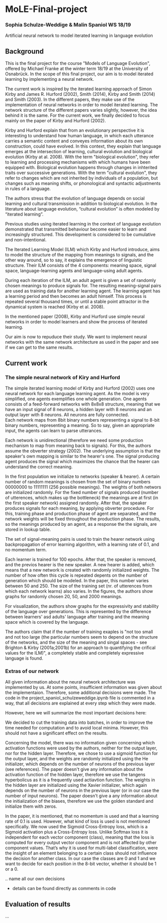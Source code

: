# MoLE-Final-project
### Sophia Schulze-Weddige & Malin Spaniol WS 18/19
Artificial neural network to model iterated learning in language evolution 

## Background
This is the final project for the course "Models of Language Evolution", offered by Michael Franke at the winter term 18/19 at the University of Osnabrück. In the scope of this final project, our aim is to model iterated learning by implementing a neural network. 

The current work is inspired by the iterated learning approach of Simon Kirby and James R. Hurford (2002), Smith (2014), Kirby and Smith (2014) and Smith (2003). In the different papers, they make use of the implementation of neural networks in order to model iterated learning. The network structure of the different papers varies slightly, however, the idea behind it is the same. For the current work, we finally decided to focus mainly on the paper of Kirby and Hurford (2002). 

Kirby and Hurford explain that from an evolutionary perspective it is interesting to understand how human language, in which each utterance carries a semantic content and conveyes information about its own construction, could have evolved. 
In this context, they explain that language emerges at the intersection of learning, cultural evolution and biological evolution (Kirby at al. 2008). With the term "biological evolution", they refer to learning and processing mechanisms with which humans have been equipped with. Biological evolution happens through changes in inhterited traits over successive generations. With the term "cultural evolution", they refer to changes which are not inherited by individuals of a population, but changes such as meaning shifts, or phonological and syntactic adjustments in rules of a language. 

The authors stress that the evolution of language depends on social learning and cultural transmission in addition to biological evolution. In the literature about language evolution, “cultural evolution” is often modeled by “iterated learning”. 

Previous studies using iterated learning in the context of language evolution demonstrated that transmitted behaviour become easier to learn and increasingly structured. This development is considered to be cumulative and non-intentional.

The Iterated Learning Model (ILM) which Kirby and Hurford introduce, aims to model the structure of the mapping from meanings to signals, and the other way around, so to say, it explains the emergence of linguistic structure. Their ILM consists of the 4 components: meaning space, signal space, language-learning agents and language-using adult agents. 

During each iteration of the ILM, an adult agent is given a set of randomly chosen meanings to produce signals for. The resulting meaning-signal pairs are used as training data for another learning agent. The learning agent has a learning period and then becomes an adult himself. This process is repeated several thousand times, or until a stable point attractor in the dynamical system is reached (Kirby et al. 2008). 

In the mentioned paper (2008), Kirby and Hurford use simple neural networks in order to model learners and show the process of iterated learning.

Our aim is now to repuduce their study. We want to implement neural networks with the same network architecture as used in the paper and see if we can get to the same results. 

## Current work

### The simple neural network of Kiry and Hurford 
The simple iterated learning model of Kirby and Hurford (2002) uses one neural network for each language learning agent. As the model is very simplified, one agents exemplifies one whole generation. One agents consists of a feed-forward networks with 8x8x8 structure, meaning that we have an input signal of 8 neurons, a hidden layer with 8 neurons and an output layer with 8 neurons. All neurons are fully connected.  
Each network maps from 8bit binary numbers representing a signal to 8-bit binary numbers, representing a meaning. So to say, given an appropriate input, the agents can learn to parse utterances. 

Each network is unidirectional (therefore we need some production mechanism to map from meaning back to signals). For this, the authors assume the obverter strategy (2002). The underlying assumption is that the speaker's own mapping is similar to the hearer's one. The signal producing agent produces the signal which maximizes the chance that the hearer can understand the correct meaning. 

In the first population we initialize to networks (speaker & hearer). A certain number of random meanings is chosen from the set of binary numbers 00000000 to 11111111 (256 possible meanings). The weights of both networs are initialized randomly. For the fixed number of signals produced (number of utterences, which makes up the bottleneck) the meanings are at first (in the first speaker network) assigned randomly. After that, the speaker produces signals for each meaning, by applying obverter procedure. 
For this, training phase and production phase of agent are separated, and the network weights will be fixed throughout the production phase. The results, so the meanings produced by an agent, as a response the the signals, are stored in lookup table. 

The set of signal-meaning pairs is used to train the hearer network using backpropagation of error learning algorithm, with a learning rate of 0.1, and no momentum term. 

Each learner is trained for 100 epochs. After that, the speaker is removed, and the previos hearer is the new speaker. A new hearer is added, which means that a new network is created with randomly initialized weights. The number of how often this cycle is repeated depents on the number of generation which should be modeled. In the paper, this number varies between 50 and 250. The size of the training set (nr. of utterences from which each network learns) also varies. In the figures, the authors show graphs for randomly chosen 20, 50, and 2000 meanings. 

For visualization, the authors show graphs for the expressivity and stability of the language over generations. This is represented by the difference between learners' asd adults' language after training and the meaning space which is covered by the language.


The authors claim that if the number of training exaples is "not too small and not too large (the particular numbers seem to depend on the structure of the networks, and the size of the meaning and singal spaces - see Brighton & Kirby (2001a;2001b) for an approach to quantifying the crifical values for the ILM)", a completely stable and completely expressive language is found. 

### Extras of our network

All given information about the neural network architecture was implemented by us. At some points, insufficient information was given about the implementaion. Therefore, some additional decisions were made. The code in the project_spaniol_schulzeweddige.ipynb file is commented in a way, that all decisions are explained at every step which they were made.

However, here we will summarize the most important decisions here:

We decided to cut the training data into batches, in order to improve the time needed for computation and to avoid local minima. However, this should not have a significant effect on the results. 

Concerning the model, there was no information given concerning which activation functions were used by the authors, neither for the output layer, nor for the hidden layer. Therefore, we chose to use a sigmoid function for the output layer, and the weights are randomly initialized using the He initializer, which depends on the number of neurons of the previous layer (see references). The paper doesn't give any information about the activation function of the hidden layer, therefore we use the tangens hyperbolicus as it is a frequently used actiavtion function. The weights in the hidden layer are initialized using the Xavier initializer, which again depends on the number of neurons in the previous layer (or in our case the number of input neurons). The paper doesn't give a any information about the initialization of the biases, therefore we use the golden standard and initialize them with zeros.

In the paper, it is mentioned, that no momentum is used and that a learning rate of 0.1 is used. However, what kind of loss is used is not mentioned specifically. We now used the Sigmoid Cross-Entropy loss, which is a Sigmoid activation plus a Cross-Entropy loss. Unlike Softmax loss it is independent for each vector component (class), meaning that the loss is computed for every output vector component and is not affected by other component values. That’s why it is used for multi-label classification, were the insight of an element belonging to a certain class should not influence the decision for another class. In our case the classes are 0 and 1 and we want to decide for each position in the 8-bit vector, whether it should be 1 or a 0.

.. name all our own decisions
+ details can be found directly as comments in code 

## Evaluation of results
...
